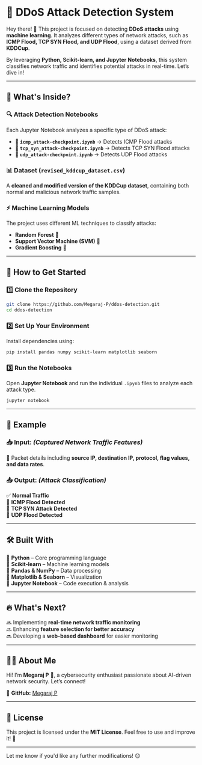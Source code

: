 # 🚀 DDoS Attack Detection System  

Hey there! 👋 This project is focused on detecting **DDoS attacks** using **machine learning**. It analyzes different types of network attacks, such as **ICMP Flood, TCP SYN Flood, and UDP Flood**, using a dataset derived from **KDDCup**.  

By leveraging **Python, Scikit-learn, and Jupyter Notebooks**, this system classifies network traffic and identifies potential attacks in real-time. Let’s dive in!  

---

## 📌 What's Inside?  

### 🔍 **Attack Detection Notebooks**  
Each Jupyter Notebook analyzes a specific type of DDoS attack:  
- **📄 `icmp_attack-checkpoint.ipynb`** → Detects ICMP Flood attacks  
- **📄 `tcp_syn_attack-checkpoint.ipynb`** → Detects TCP SYN Flood attacks  
- **📄 `udp_attack-checkpoint.ipynb`** → Detects UDP Flood attacks  

### 📊 **Dataset (`revised_kddcup_dataset.csv`)**  
A **cleaned and modified version of the KDDCup dataset**, containing both normal and malicious network traffic samples.  

### ⚡ **Machine Learning Models**  
The project uses different ML techniques to classify attacks:  
- **Random Forest** 🌳  
- **Support Vector Machine (SVM)** 🎯  
- **Gradient Boosting** 🚀  

---

## 🚀 How to Get Started  

### 1️⃣ **Clone the Repository**  
```bash
git clone https://github.com/Megaraj-P/ddos-detection.git
cd ddos-detection
```

### 2️⃣ **Set Up Your Environment**  
Install dependencies using:  
```bash
pip install pandas numpy scikit-learn matplotlib seaborn
```

### 3️⃣ **Run the Notebooks**  
Open **Jupyter Notebook** and run the individual `.ipynb` files to analyze each attack type.  

```bash
jupyter notebook
```

---

## 🎯 Example  

### 📥 **Input:** *(Captured Network Traffic Features)*  
🛜 Packet details including **source IP, destination IP, protocol, flag values, and data rates**.  

### 📤 **Output:** *(Attack Classification)*  
✅ **Normal Traffic**  
🚨 **ICMP Flood Detected**  
🚨 **TCP SYN Attack Detected**  
🚨 **UDP Flood Detected**  

---

## 🛠 Built With  

🔹 **Python** – Core programming language  
🔹 **Scikit-learn** – Machine learning models  
🔹 **Pandas & NumPy** – Data processing  
🔹 **Matplotlib & Seaborn** – Visualization  
🔹 **Jupyter Notebook** – Code execution & analysis  

---

## 🔥 What's Next?  

🔜 Implementing **real-time network traffic monitoring**  
🔜 Enhancing **feature selection for better accuracy**  
🔜 Developing a **web-based dashboard** for easier monitoring  

---

## 👨‍💻 About Me  

Hi! I’m **Megaraj P** 👋, a cybersecurity enthusiast passionate about AI-driven network security. Let’s connect!  

🔗 **GitHub:** [Megaraj P](https://github.com/Megaraj-P)  

---

## 📜 License  

This project is licensed under the **MIT License**. Feel free to use and improve it! 🚀  

---

Let me know if you'd like any further modifications! 😊
